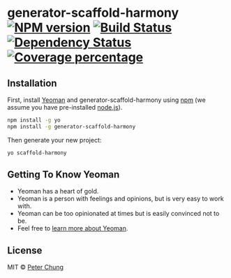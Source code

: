 # generator-scaffold-harmony [![NPM version][npm-image]][npm-url] [![Build Status][travis-image]][travis-url] [![Dependency Status][daviddm-image]][daviddm-url] [![Coverage percentage][coveralls-image]][coveralls-url]
> 

## Installation

First, install [Yeoman](http://yeoman.io) and generator-scaffold-harmony using [npm](https://www.npmjs.com/) (we assume you have pre-installed [node.js](https://nodejs.org/)).

```bash
npm install -g yo
npm install -g generator-scaffold-harmony
```

Then generate your new project:

```bash
yo scaffold-harmony
```

## Getting To Know Yeoman

 * Yeoman has a heart of gold.
 * Yeoman is a person with feelings and opinions, but is very easy to work with.
 * Yeoman can be too opinionated at times but is easily convinced not to be.
 * Feel free to [learn more about Yeoman](http://yeoman.io/).

## License

MIT © [Peter Chung]()


[npm-image]: https://badge.fury.io/js/generator-scaffold-harmony.svg
[npm-url]: https://npmjs.org/package/generator-scaffold-harmony
[travis-image]: https://travis-ci.com/scaffold-harmony/generator-scaffold-harmony.svg?branch=master
[travis-url]: https://travis-ci.com/scaffold-harmony/generator-scaffold-harmony
[daviddm-image]: https://david-dm.org/scaffold-harmony/generator-scaffold-harmony.svg?theme=shields.io
[daviddm-url]: https://david-dm.org/scaffold-harmony/generator-scaffold-harmony
[coveralls-image]: https://coveralls.io/repos/scaffold-harmony/generator-scaffold-harmony/badge.svg
[coveralls-url]: https://coveralls.io/r/scaffold-harmony/generator-scaffold-harmony
